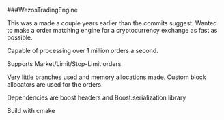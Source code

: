 ###WezosTradingEngine

This was a made a couple years earlier than the commits suggest. Wanted to make a order matching engine for a cryptocurrency exchange as fast as possible.

Capable of processing over 1 million orders a second.

Supports Market/Limit/Stop-Limit orders

Very little branches used and memory allocations made. Custom block allocators are used for the orders.

Dependencies are boost headers and Boost.serialization library

Build with cmake
